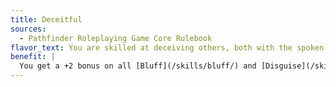 ```yaml
---
title: Deceitful
sources:
  - Pathfinder Roleplaying Game Core Rulebook
flavor_text: You are skilled at deceiving others, both with the spoken word and with physical disguises.
benefit: |
  You get a +2 bonus on all [Bluff](/skills/bluff/) and [Disguise](/skills/disguise/) skill checks. If you have 10 or more ranks in one of these skills, the bonus increases to +4 for that skill.
---
```


